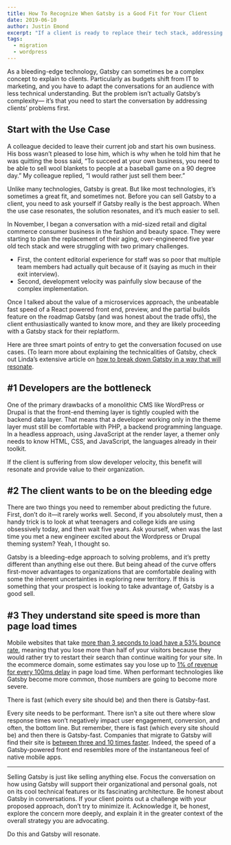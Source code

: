 ```yaml
---
title: How To Recognize When Gatsby is a Good Fit for Your Client
date: 2019-06-10
author: Justin Emond
excerpt: "If a client is ready to replace their tech stack, addressing their needs and using a use case is key to determining if Gatsby is a good fit as a replacement."
tags:
  - migration
  - wordpress
---
```


As a bleeding-edge technology, Gatsby can sometimes be a complex concept to explain to clients. Particularly as budgets shift from IT to marketing, and you have to adapt the conversations for an audience with less technical understanding. But the problem isn’t actually Gatsby’s complexity— it’s that you need to start the conversation by addressing clients’ problems first.

## Start with the Use Case

A colleague decided to leave their current job and start his own business. His boss wasn’t pleased to lose him, which is why when he told him that he was quitting the boss said, “To succeed at your own business, you need to be able to sell wool blankets to people at a baseball game on a 90 degree day.” My colleague replied, “I would rather just sell them beer.”

Unlike many technologies, Gatsby is great. But like most technologies, it’s sometimes a great fit, and sometimes not. Before you can sell Gatsby to a client, you need to ask yourself if Gatsby really is the best approach. When the use case resonates, the solution resonates, and it’s much easier to sell.

In November, I began a conversation with a mid-sized retail and digital commerce consumer business in the fashion and beauty space. They were starting to plan the replacement of their aging, over-engineered five year old tech stack and were struggling with two primary challenges.

- First, the content editorial experience for staff was so poor that multiple team members had actually quit because of it (saying as much in their exit interview).
- Second, development velocity was painfully slow because of the complex implementation.

Once I talked about the value of a microservices approach, the unbeatable fast speed of a React powered front end, preview, and the partial builds feature on the roadmap Gatsby (and was honest about the trade offs), the client enthusiastically wanted to know more, and they are likely proceeding with a Gatsby stack for their replatform.

Here are three smart points of entry to get the conversation focused on use cases. (To learn more about explaining the technicalities of Gatsby, check out Linda’s extensive article on [how to break down Gatsby in a way that will resonate](/blog/2019-03-07-sell-gatsby-to-clients/).

## #1 Developers are the bottleneck

One of the primary drawbacks of a monolithic CMS like WordPress or Drupal is that the front-end theming layer is tightly coupled with the backend data layer. That means that a developer working only in the theme layer must still be comfortable with PHP, a backend programming language. In a headless approach, using JavaScript at the render layer, a themer only needs to know HTML, CSS, and JavaScript, the languages already in their toolkit.

If the client is suffering from slow developer velocity, this benefit will resonate and provide value to their organization.

## #2 The client wants to be on the bleeding edge

There are two things you need to remember about predicting the future. First, don’t do it—it rarely works well. Second, if you absolutely must, then a handy trick is to look at what teenagers and college kids are using obsessively today, and then wait five years. Ask yourself, when was the last time you met a new engineer excited about the Wordpress or Drupal theming system? Yeah, I thought so.

Gatsby is a bleeding-edge approach to solving problems, and it’s pretty different than anything else out there. But being ahead of the curve offers first-mover advantages to organizations that are comfortable dealing with some the inherent uncertainties in exploring new territory. If this is something that your prospect is looking to take advantage of, Gatsby is a good sell.

## #3 They understand site speed is more than page load times

Mobile websites that take [more than 3 seconds to load have a 53% bounce rate](https://www.thinkwithgoogle.com/marketing-resources/data-measurement/mobile-page-speed-new-industry-benchmarks/), meaning that you lose more than half of your visitors because they would rather try to restart their search than continue waiting for your site. In the ecommerce domain, some estimates say you lose up to [1% of revenue for every 100ms delay](https://www.section.io/blog/page-load-time-bounce-rate/) in page load time. When performant technologies like Gatsby become more common, those numbers are going to become more severe.

<Pullquote> There is fast (which every site should be) and then there is Gatsby-fast. </Pullquote>

Every site needs to be performant. There isn’t a site out there where slow response times won’t negatively impact user engagement, conversion, and often, the bottom line. But remember, there is fast (which every site should be) and then there is Gatsby-fast. Companies that migrate to Gatsby will find their site is [between three and 10 times faster](https://www.gatsbyjs.com/guides/why-are-gatsby-sites-fast/). Indeed, the speed of a Gatsby-powered front end resembles more of the instantaneous feel of native mobile apps.

* * *

Selling Gatsby is just like selling anything else. Focus the conversation on how using Gatsby will support their organizational and personal goals, not on its cool technical features or its fascinating architecture. Be honest about Gatsby in conversations. If your client points out a challenge with your proposed approach, don’t try to minimize it. Acknowledge it, be honest, explore the concern more deeply, and explain it in the greater context of the overall strategy you are advocating.

Do this and Gatsby will resonate.